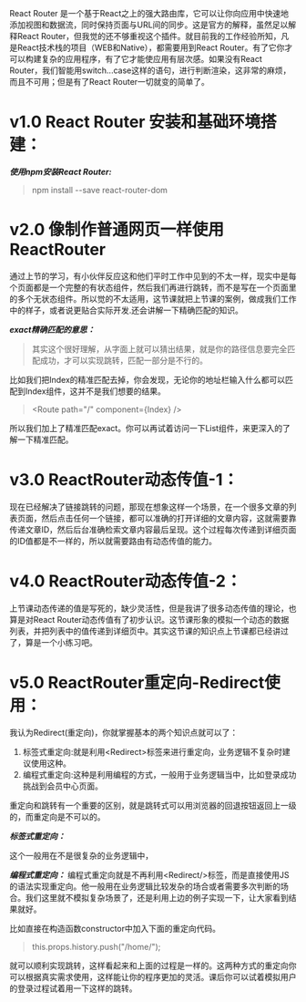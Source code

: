 React Router 是一个基于React之上的强大路由库，它可以让你向应用中快速地添加视图和数据流，同时保持页面与URL间的同步。这是官方的解释，虽然足以解释React Router，但我觉的还不够重视这个插件。就目前我的工作经验所知，凡是React技术栈的项目（WEB和Native），都需要用到React Router。有了它你才可以构建复杂的应用程序，有了它才能使应用有层次感。如果没有React Router，我们智能用switch...case这样的语句，进行判断渲染，这非常的麻烦，而且不可用；但是有了React Router一切就变的简单了。

# v1.0 React Router 安装和基础环境搭建：

***使用npm安装React Router:***
> npm install --save react-router-dom

# v2.0 像制作普通网页一样使用ReactRouter
通过上节的学习，有小伙伴反应这和他们平时工作中见到的不太一样，现实中是每个页面都是一个完整的有状态组件，然后我们再进行跳转，而不是写在一个页面里的多个无状态组件。所以觉的不太适用，这节课就把上节课的案例，做成我们工作中的样子，或者说更贴合实际开发.还会讲解一下精确匹配的知识。

***exact精确匹配的意思：***
> 其实这个很好理解，从字面上就可以猜出结果，就是你的路径信息要完全匹配成功，才可以实现跳转，匹配一部分是不行的。

比如我们把Index的精准匹配去掉，你会发现，无论你的地址栏输入什么都可以匹配到Index组件，这并不是我们想要的结果。
> \<Route path="/" component={Index} \/\>


所以我们加上了精准匹配exact。你可以再试着访问一下List组件，来更深入的了解一下精准匹配。


# v3.0 ReactRouter动态传值-1：

现在已经解决了链接跳转的问题，那现在想象这样一个场景，在一个很多文章的列表页面，然后点击任何一个链接，都可以准确的打开详细的文章内容，这就需要靠传递文章ID，然后后台准确检索文章内容最后呈现。这个过程每次传递到详细页面的ID值都是不一样的，所以就需要路由有动态传值的能力。


# v4.0 ReactRouter动态传值-2：

上节课动态传递的值是写死的，缺少灵活性，但是我讲了很多动态传值的理论，也算是对React Router动态传值有了初步认识。这节课形象的模拟一个动态的数据列表，并把列表中的值传递到详细页中。其实这节课的知识点上节课都已经讲过了，算是一个小练习吧。

# v5.0 ReactRouter重定向-Redirect使用：

我认为Redirect(重定向)，你就掌握基本的两个知识点就可以了：

1. 标签式重定向:就是利用\<Redirect\>标签来进行重定向，业务逻辑不复杂时建议使用这种。
2. 编程式重定向:这种是利用编程的方式，一般用于业务逻辑当中，比如登录成功挑战到会员中心页面。

重定向和跳转有一个重要的区别，就是跳转式可以用浏览器的回退按钮返回上一级的，而重定向是不可以的。

***标签式重定向：***

这个一般用在不是很复杂的业务逻辑中，


***编程式重定向：***
编程式重定向就是不再利用\<Redirect\/\>标签，而是直接使用JS的语法实现重定向。他一般用在业务逻辑比较发杂的场合或者需要多次判断的场合。我们这里就不模拟复杂场景了，还是利用上边的例子实现一下，让大家看到结果就好。

比如直接在构造函数constructor中加入下面的重定向代码。
>  this.props.history.push("/home/");  


就可以顺利实现跳转，这样看起来和上面的过程是一样的。这两种方式的重定向你可以根据真实需求使用，这样能让你的程序更加的灵活。课后你可以试着模拟用户的登录过程试着用一下这样的跳转。